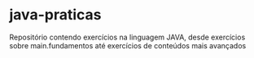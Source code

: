 # java-praticas
Repositório contendo exercícios na linguagem JAVA, desde exercícios sobre main.fundamentos até exercícios de conteúdos mais avançados
